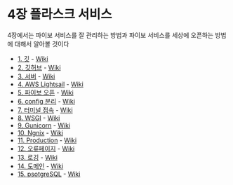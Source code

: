 # 4장 플라스크 서비스

4장에서는 파이보 서비스를 잘 관리하는 방법과 파이보 서비스를 세상에 오픈하는 방법에 대해서 알아볼 것이다

- [1. 깃](1_깃) - [Wiki]()
- [2. 깃허브](2_깃허브) - [Wiki]()
- [3. 서버](3_서버) - [Wiki]()
- [4. AWS Lightsail](4_AWS_Lightsail) - [Wiki]()
- [5. 파이보 오픈](5_파이보_오픈) - [Wiki]()
- [6. config 분리](6_config_분리) - [Wiki]()
- [7. 터미널 접속](7_터미널_접속) - [Wiki]()
- [8. WSGI](8_WSGI) - [Wiki]()
- [9. Gunicorn](9_Gunicorn) - [Wiki]()
- [10. Ngnix](10_Ngnix) - [Wiki]()
- [11. Production](11_production) - [Wiki]()
- [12. 오류페이지](12_오류페이지) - [Wiki]()
- [13. 로깅](13_로깅) - [Wiki]()
- [14. 도메인](14_도메인) - [Wiki]()
- [15. psotgreSQL](15_postgreSQL) - [Wiki]()
